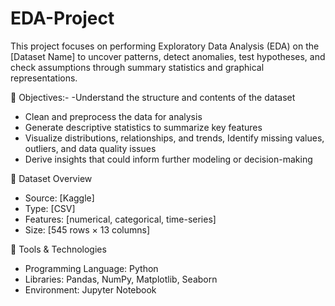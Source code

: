 # EDA-Project
This project focuses on performing Exploratory Data Analysis (EDA) on the [Dataset Name] to uncover patterns, detect anomalies, test hypotheses, and check assumptions through summary statistics and graphical representations.

🎯 Objectives:- -Understand the structure and contents of the dataset
- Clean and preprocess the data for analysis
- Generate descriptive statistics to summarize key features
- Visualize distributions, relationships, and trends, Identify missing values, outliers, and data quality issues
- Derive insights that could inform further modeling or decision-making

📁 Dataset Overview
- Source: [Kaggle]
- Type: [CSV]
- Features: [numerical, categorical, time-series]
- Size: [545 rows × 13 columns]

🔧 Tools & Technologies
- Programming Language: Python
- Libraries: Pandas, NumPy, Matplotlib, Seaborn
- Environment: Jupyter Notebook

